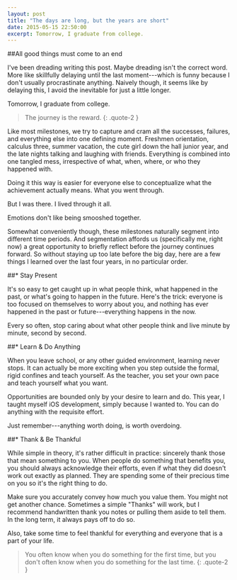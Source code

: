 ```yaml
---
layout: post
title: "The days are long, but the years are short"
date: 2015-05-15 22:50:00
excerpt: Tomorrow, I graduate from college.
---
```


##All good things must come to an end

I've been dreading writing this post. Maybe dreading isn't the correct word. More like skillfully delaying until the last moment---which is funny because I don't usually procrastinate anything. Naively though, it seems like by delaying this, I avoid the inevitable for just a little longer.

Tomorrow, I graduate from college.

>The journey is the reward.
{: .quote-2 }

Like most milestones, we try to capture and cram all the successes, failures, and everything else into one defining moment. Freshmen orientation, calculus three, summer vacation, the cute girl down the hall junior year, and the late nights talking and laughing with friends. Everything is combined into one tangled mess, irrespective of what, when, where, or who they happened with.

Doing it this way is easier for everyone else to conceptualize what the achievement actually means. What you went through.

But I was there. I lived through it all.

Emotions don't like being smooshed together.

Somewhat conveniently though, these milestones naturally segment into different time periods. And segmentation affords us (specifically me, right now) a great opportunity to briefly reflect before the journey continues forward. So without staying up too late before the big day, here are a few things I learned over the last four years, in no particular order.

##* Stay Present

It's so easy to get caught up in what people think, what happened in the past, or what's going to happen in the future. Here's the trick: everyone is too focused on themselves to worry about you, and nothing has ever happened in the past or future---everything happens in the now.

Every so often, stop caring about what other people think and live minute by minute, second by second.

##* Learn & Do Anything

When you leave school, or any other guided environment, learning never stops. It can actually be more exciting when you step outside the formal, rigid confines and teach yourself. As the teacher, you set your own pace and teach yourself what you want.

Opportunities are bounded only by your desire to learn and do. This year, I taught myself iOS development, simply because I wanted to. You can do anything with the requisite effort.

Just remember---anything worth doing, is worth overdoing.

##* Thank & Be Thankful

While simple in theory, it's rather difficult in practice: sincerely thank those that mean something to you. When people do something that benefits you, you should always acknowledge their efforts, even if what they did doesn't work out exactly as planned. They are spending some of their precious time on you so it's the right thing to do.

Make sure you accurately convey how much you value them. You might not get another chance. Sometimes a simple "Thanks" will work, but I recommend handwritten thank you notes or pulling them aside to tell them. In the long term, it always pays off to do so.

Also, take some time to feel thankful for everything and everyone that is a part of your life.

>You often know when you do something for the first time, but you don't often know when you do something for the last time.
{: .quote-2 }